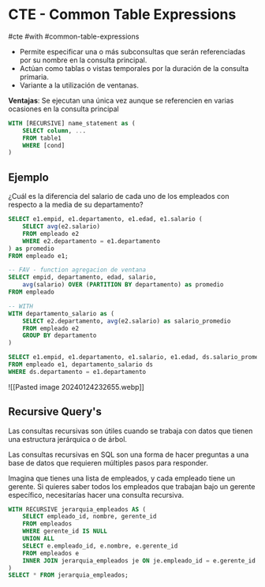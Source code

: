 # CTE - Common Table Expressions
#cte #with #common-table-expressions

- Permite especificar una o más subconsultas que serán referenciadas por su nombre en la consulta principal. 
- Actúan como tablas o vistas temporales por la duración de la consulta primaria.
- Variante a la utilización de ventanas.

**Ventajas**: Se ejecutan una única vez aunque se referencien en varias ocasiones en la consulta principal

```sql
WITH [RECURSIVE] name_statement as (
	SELECT column, ...
	FROM table1
	WHERE [cond]
)
```


## Ejemplo

¿Cuál es la diferencia del salario de cada uno de los empleados con respecto a la media de su departamento?

```sql
SELECT e1.empid, e1.departamento, e1.edad, e1.salario (
	SELECT avg(e2.salario)
	FROM empleado e2 
	WHERE e2.departamento = e1.departamento
) as promedio
FROM empleado e1;

-- FAV - function agregacion de ventana
SELECT empid, departamento, edad, salario, 
	avg(salario) OVER (PARTITION BY departamento) as promedio
FROM empleado

-- WITH 
WITH departamento_salario as (
	SELECT e2.departamento, avg(e2.salario) as salario_promedio
	FROM empleado e2
	GROUP BY departamento
)

SELECT e1.empid, e1.departamento, e1.salario, e1.edad, ds.salario_promedio
FROM empleado e1, departamento_salario ds
WHERE ds.departamento = e1.departamento
```


![[Pasted image 20240124232655.webp]]


## Recursive Query's

Las consultas recursivas son útiles cuando se trabaja con datos que tienen una estructura jerárquica o de árbol. 

Las consultas recursivas en SQL son una forma de hacer preguntas a una base de datos que requieren múltiples pasos para responder. 

Imagina que tienes una lista de empleados, y cada empleado tiene un gerente. Si quieres saber todos los empleados que trabajan bajo un gerente específico, necesitarías hacer una consulta recursiva.


```sql
WITH RECURSIVE jerarquia_empleados AS (
    SELECT empleado_id, nombre, gerente_id
    FROM empleados
    WHERE gerente_id IS NULL
    UNION ALL
    SELECT e.empleado_id, e.nombre, e.gerente_id
    FROM empleados e
    INNER JOIN jerarquia_empleados je ON je.empleado_id = e.gerente_id
)
SELECT * FROM jerarquia_empleados;
```



